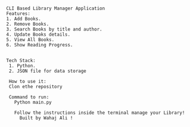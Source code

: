                                                                                           CLI Based Library Manager Application
    Features:
    1. Add Books.
    2. Remove Books.
    3. Search Books by title and author.
    4. Update Books details.
    5. View All Books.
    6. Show Reading Progress.


    Tech Stack:
     1. Python.
     2. JSON file for data storage

     How to use it:
     Clon ethe repository 

     Command to run:
       Python main.py

       Follow the instructions inside the terminal manage your Library!
         Built by Wahaj Ali !
    
